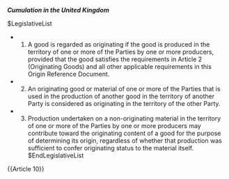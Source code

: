 ***Cumulation in the United Kingdom***

$LegislativeList
* 1. A good is regarded as originating if the good is produced in the territory of one or more of the Parties by one or more producers, provided that the good satisfies the requirements in Article 2 (Originating Goods) and all other applicable requirements in this Origin Reference Document.

* 2. An originating good or material of one or more of the Parties that is used in the production of another good in the territory of another Party is considered as originating in the territory of the other Party.

* 3. Production undertaken on a non-originating material in the territory of one or more of the Parties by one or more producers may contribute toward the originating content of a good for the purpose of determining its origin, regardless of whether that production was sufficient to confer originating status to the material itself.
$EndLegislativeList

{{Article 10}}
